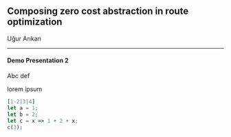 ## Composing zero cost abstraction in route optimization

Uğur Arıkan

---

#### Demo Presentation 2

Abc def

lorem ipsum

```js
[1-2|3|4]
let a = 1;
let b = 2;
let c = x => 1 + 2 + x;
c(3);
```
